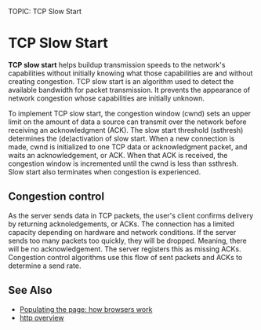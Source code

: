 TOPIC: TCP Slow Start

# TCP Slow Start

**TCP slow start** helps buildup transmission speeds to the network's capabilities without initially
knowing what those capabilities are and without creating congestion. TCP slow start is an algorithm
used to detect the available bandwidth for packet transmission. It prevents the appearance of
network congestion whose capabilities are initially unknown.

To implement TCP slow start, the congestion window (cwnd) sets an upper limit on the amount of data
a source can transmit over the network before receiving an acknowledgment (ACK). The slow start
threshold (ssthresh) determines the (de)activation of slow start. When a new connection is made,
cwnd is initialized to one TCP data or acknowledgment packet, and waits an acknowledgement, or ACK.
When that ACK is received, the congestion window is incremented until the cwnd is less than ssthresh.
Slow start also terminates when congestion is experienced.

## Congestion control

As the server sends data in TCP packets, the user's client confirms delivery by returning acknoledgements,
or ACKs. The connection has a limited capacity depending on hardware and network conditions.
If the server sends too many packets too quickly, they will be dropped. Meaning,
there will be no acknowledgement. The server registers this as missing ACKs.
Congestion control algorithms use this flow of sent packets and ACKs to determine a send rate.

## See Also

- [Populating the page: how browsers work](https://wiki.developer.mozilla.org/en-US/docs/Web/Performance/Populating_the_page:_how_browsers_work)
- [http overview](https://wiki.developer.mozilla.org/en-US/docs/Web/HTTP/Overview)
